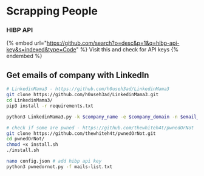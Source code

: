 # Scrapping People

### HIBP API

{% embed url="https://github.com/search?o=desc&p=1&q=hibp-api-key&s=indexed&type=Code" %}
Visit this and check for API keys
{% endembed %}

## Get emails of company with LinkedIn

```bash
# LinkedinMama3 - https://github.com/h0useh3ad/LinkedinMama3
git clone https://github.com/h0useh3ad/LinkedinMama3.git
cd LinkedinMama3/
pip3 install -r requirements.txt

python3 LinkedinMama3.py -k $company_name -e $company_domain -n $email_format -c $linkedin_company_ID

# check if some are pwned - https://github.com/thewhiteh4t/pwnedOrNot
git clone https://github.com/thewhiteh4t/pwnedOrNot.git
cd pwnedOrNot/
chmod +x install.sh
./install.sh

nano config.json # add hibp api key
python3 pwnedornot.py -f mails-list.txt
```

